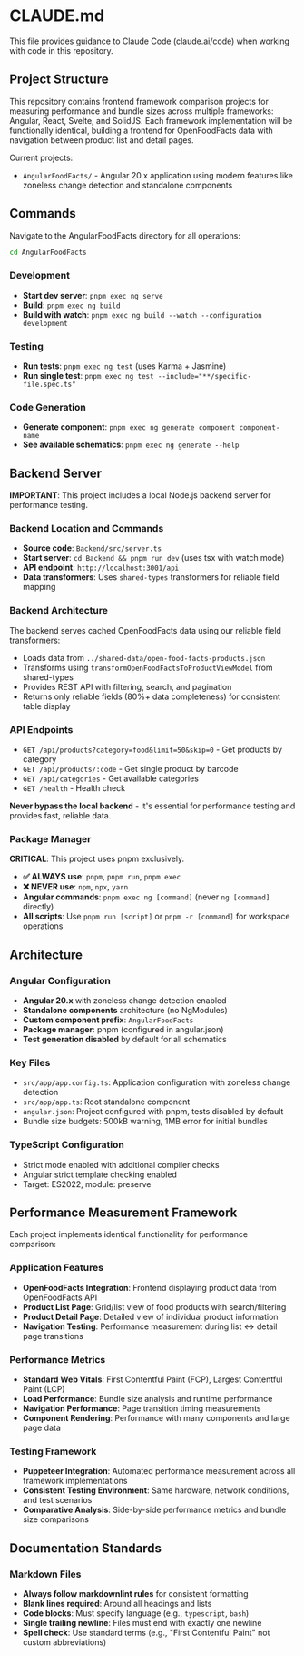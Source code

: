 # CLAUDE.md

This file provides guidance to Claude Code (claude.ai/code) when working with code in this repository.

## Project Structure

This repository contains frontend framework comparison projects for measuring performance and bundle sizes across multiple frameworks: Angular, React, Svelte, and SolidJS. Each framework implementation will be functionally identical, building a frontend for OpenFoodFacts data with navigation between product list and detail pages.

Current projects:

- `AngularFoodFacts/` - Angular 20.x application using modern features like zoneless change detection and standalone components

## Commands

Navigate to the AngularFoodFacts directory for all operations:

```bash
cd AngularFoodFacts
```

### Development

- **Start dev server**: `pnpm exec ng serve`
- **Build**: `pnpm exec ng build`
- **Build with watch**: `pnpm exec ng build --watch --configuration development`

### Testing

- **Run tests**: `pnpm exec ng test` (uses Karma + Jasmine)
- **Run single test**: `pnpm exec ng test --include="**/specific-file.spec.ts"`

### Code Generation

- **Generate component**: `pnpm exec ng generate component component-name`
- **See available schematics**: `pnpm exec ng generate --help`

## Backend Server

**IMPORTANT**: This project includes a local Node.js backend server for performance testing.

### Backend Location and Commands

- **Source code**: `Backend/src/server.ts`
- **Start server**: `cd Backend && pnpm run dev` (uses tsx with watch mode)
- **API endpoint**: `http://localhost:3001/api`
- **Data transformers**: Uses `shared-types` transformers for reliable field mapping

### Backend Architecture

The backend serves cached OpenFoodFacts data using our reliable field transformers:

- Loads data from `../shared-data/open-food-facts-products.json`
- Transforms using `transformOpenFoodFactsToProductViewModel` from shared-types
- Provides REST API with filtering, search, and pagination
- Returns only reliable fields (80%+ data completeness) for consistent table display

### API Endpoints

- `GET /api/products?category=food&limit=50&skip=0` - Get products by category
- `GET /api/products/:code` - Get single product by barcode
- `GET /api/categories` - Get available categories
- `GET /health` - Health check

**Never bypass the local backend** - it's essential for performance testing and provides fast, reliable data.

### Package Manager

**CRITICAL**: This project uses pnpm exclusively.

- **✅ ALWAYS use**: `pnpm`, `pnpm run`, `pnpm exec`
- **❌ NEVER use**: `npm`, `npx`, `yarn`
- **Angular commands**: `pnpm exec ng [command]` (never `ng [command]` directly)
- **All scripts**: Use `pnpm run [script]` or `pnpm -r [command]` for workspace operations

## Architecture

### Angular Configuration

- **Angular 20.x** with zoneless change detection enabled
- **Standalone components** architecture (no NgModules)
- **Custom component prefix**: `AngularFoodFacts`
- **Package manager**: pnpm (configured in angular.json)
- **Test generation disabled** by default for all schematics

### Key Files

- `src/app/app.config.ts`: Application configuration with zoneless change detection
- `src/app/app.ts`: Root standalone component
- `angular.json`: Project configured with pnpm, tests disabled by default
- Bundle size budgets: 500kB warning, 1MB error for initial bundles

### TypeScript Configuration

- Strict mode enabled with additional compiler checks
- Angular strict template checking enabled
- Target: ES2022, module: preserve

## Performance Measurement Framework

Each project implements identical functionality for performance comparison:

### Application Features

- **OpenFoodFacts Integration**: Frontend displaying product data from OpenFoodFacts API
- **Product List Page**: Grid/list view of food products with search/filtering
- **Product Detail Page**: Detailed view of individual product information
- **Navigation Testing**: Performance measurement during list ↔ detail page transitions

### Performance Metrics

- **Standard Web Vitals**: First Contentful Paint (FCP), Largest Contentful Paint (LCP)
- **Load Performance**: Bundle size analysis and runtime performance
- **Navigation Performance**: Page transition timing measurements
- **Component Rendering**: Performance with many components and large page data

### Testing Framework

- **Puppeteer Integration**: Automated performance measurement across all framework implementations
- **Consistent Testing Environment**: Same hardware, network conditions, and test scenarios
- **Comparative Analysis**: Side-by-side performance metrics and bundle size comparisons

## Documentation Standards

### Markdown Files

- **Always follow markdownlint rules** for consistent formatting
- **Blank lines required**: Around all headings and lists
- **Code blocks**: Must specify language (e.g., `typescript`, `bash`)
- **Single trailing newline**: Files must end with exactly one newline
- **Spell check**: Use standard terms (e.g., "First Contentful Paint" not custom abbreviations)
